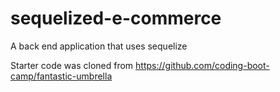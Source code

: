 # sequelized-e-commerce
A back end application that uses sequelize 



Starter code was cloned from https://github.com/coding-boot-camp/fantastic-umbrella

